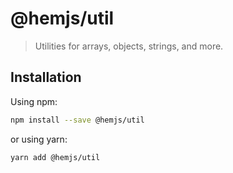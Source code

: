 # @hemjs/util

> Utilities for arrays, objects, strings, and more.

## Installation

Using npm:

```sh
npm install --save @hemjs/util
```

or using yarn:

```sh
yarn add @hemjs/util
```

